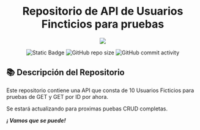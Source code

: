 <div align="center">
    <h1> Repositorio de API de Usuarios Fincticios para pruebas</h2>
</div>

<p align="center">
  <a href="https://skillicons.dev">
    <img src="https://skillicons.dev/icons?i=vscode,js,html,css,git" />
  </a>
</p>

<div align="center">
    <img alt="Static Badge" src="https://img.shields.io/badge/UDD-DWFS-orange">
    <img alt="GitHub repo size" src="https://img.shields.io/github/repo-size/MriquelmeCPHCJA/UDD-PROYECTOS?color=green">
    <img alt="GitHub commit activity" src="https://img.shields.io/github/commit-activity/t/MriquelmeCPHCJA/UDD-PROYECTOS">
</div>


## 📚 Descripción del Repositorio

Este repositorio contiene una API que consta de 10 Usuarios Ficticios para pruebas de GET y GET por ID por ahora.

Se estará actualizando para proximas puebas CRUD completas.

***¡ Vamos que se puede!***

